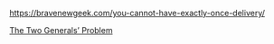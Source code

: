 https://bravenewgeek.com/you-cannot-have-exactly-once-delivery/

[The Two Generals’ Problem](https://www.youtube.com/watch?v=IP-rGJKSZ3s)
